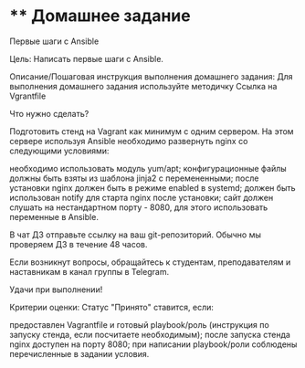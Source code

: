 # ** Домашнее задание
Первые шаги с Ansible

Цель:
Написать первые шаги с Ansible.


Описание/Пошаговая инструкция выполнения домашнего задания:
Для выполнения домашнего задания используйте методичку
Ссылка на Vgrantfile

Что нужно сделать?

Подготовить стенд на Vagrant как минимум с одним сервером. На этом сервере используя Ansible необходимо развернуть nginx со следующими условиями:

необходимо использовать модуль yum/apt;
конфигурационные файлы должны быть взяты из шаблона jinja2 с перемененными;
после установки nginx должен быть в режиме enabled в systemd;
должен быть использован notify для старта nginx после установки;
сайт должен слушать на нестандартном порту - 8080, для этого использовать переменные в Ansible.

В чат ДЗ отправьте ссылку на ваш git-репозиторий. Обычно мы проверяем ДЗ в течение 48 часов.

Если возникнут вопросы, обращайтесь к студентам, преподавателям и наставникам в канал группы в Telegram.

Удачи при выполнении!

Критерии оценки:
Статус "Принято" ставится, если:

предоставлен Vagrantfile и готовый playbook/роль (инструкция по запуску стенда, если посчитаете необходимым);
после запуска стенда nginx доступен на порту 8080;
при написании playbook/роли соблюдены перечисленные в задании условия.
 
